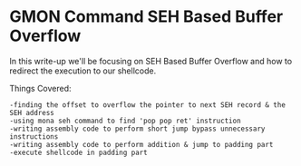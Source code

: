 # GMON Command SEH Based Buffer Overflow

In this write-up we'll be focusing on SEH Based Buffer Overflow and how to redirect the execution to our shellcode.

Things Covered:
```
-finding the offset to overflow the pointer to next SEH record & the SEH address
-using mona seh command to find 'pop pop ret' instruction
-writing assembly code to perform short jump bypass unnecessary instructions
-writing assembly code to perform addition & jump to padding part
-execute shellcode in padding part
```
